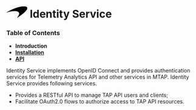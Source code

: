 # ![logo](/Media/branding.png) Identity Service

### Table of Contents
- **Introduction**<br>
- [**Installation**](docs/Installation.md)<br>
- [**API**](docs/API.md)<br>

Identity Service implements OpenID Connect and provides authentication services for Telemetry Analytics API and other services in MTAP. Identity Service provides following services.

- Provides a RESTful API to manage TAP API users and clients;
- Facilitate OAuth2.0 flows to authorize access to TAP API resources.